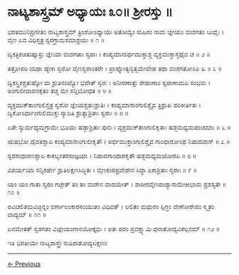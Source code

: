 # ನಾಟ್ಯಶಾಸ್ತ್ರಮ್ ಅಧ್ಯಾಯಃ ೩೦॥ ಶ್ರೀರಸ್ತು ॥

ಭರತಮುನಿಪ್ರಣೀತಂ ನಾಟ್ಯಶಾಸ್ತ್ರಮ್
ತ್ರಿಂಶೋಽಧ್ಯಾಯಃ
ಅತೋದ್ಯಂ ಸುಷಿರಂ ನಾಮ ಜ್ಞೇಯಂ ವಂಶಗತಂ ಬುಧೈಃ ।
ವೈಣ ಏವ ವಿಧಿಸ್ತತ್ರ ಸ್ವರಗ್ರಾಮಸಮಾಶ್ರಯಃ ॥ ೧ ॥

ದ್ವಿಕತ್ರಿಕಚತುಷ್ಕಾಸ್ತು ಜ್ಞೇಯಾ ವಂಶಗತಾಃ ಸ್ವರಾಃ ।
ಕಂಪ್ಯಮಾನಾರ್ಥಮುಕ್ತಾಶ್ಚ ವ್ಯಕ್ತಮುಕ್ತಾಸ್ತಥೈವ ಚ ॥ ೨ ॥

ತತ್ರೋಪರಿ ಯಥಾ ಹ್ಯೇಕಃ ಸ್ವರೋ ವೈಣಸ್ವರಾಂತರೇ ।
ಪ್ರಾಪ್ನೋತ್ಯನ್ಯತ್ವಮೇವೇಹ ತಥಾ ವಂಶಗತೋಽಪಿ ಹಿ ॥ ೩ ॥

ದ್ವಿಕಸ್ತ್ರಿಕಶ್ಚತುಷ್ಕೋ ವಾ ಶ್ರುತಿಸಂಖ್ಯೋ ಭವೇತ್ ಸ್ವರಃ ।
ಅನೀರಣಾತ್ತು ಶೇಷಾಣಾಂ ಸ್ವರಾಣಾಮಪಿ ಸಂಭವಃ ।
ಅಂಗುಲೀವಾದನಕೃತಂ ತಚ್ಚ ಮೇ ಸನ್ನಿಬೋಧತ ॥ ೪ ॥

ವ್ಯಕ್ತಮುಕ್‍ತಾಂಗುಲಿಸ್ತತ್ರ ಸ್ವರೋ ಜ್ಞೇಯಶ್ಚತುಃಶ್ರುತಿಃ ।
ಕಂಪ್ಯಮಾನಾಂಗುಲಿಶ್ಚೈವ ತ್ರಿಶ್ರುತಿಃ ಪರಿಕೀರ್ತಿತಃ ।
ದ್ವಿಕೋಽರ್ಧಾಂಗುಲಿಮುಕ್ತಃ ಸ್ಯಾದಿತಿ ಶ್ರುತ್ಯಾಶ್ರಿತಾಃ ಸ್ವರಾಃ ॥ ೫ ॥

ಏತೇ ಸ್ಯುರ್ಮಧ್ಯಮಗ್ರಾಮೇ ಭೂಯಃ ಷಡ್ಜಾಶ್ರಿತಾಃ ಪುನಃ ।
ವ್ಯಕ್ತಮುಕ್‍ತಾಂಗುಲಿಕೃತಾಃ ಷಡ್ಜಮಧ್ಯಮಪಂಚಮಾಃ ॥ ೬ ॥

ಋಷಭೋ ಧೈವತಶ್ಚಾಪಿ ಕಂಪ್ಯಮಾನಾಂಗುಲೀಕೃತೌ ।
ಅರ್ಧಮುಕ್ತಾಂಗುಲಿಶ್ಚೈವ ಗಾಂಧಾರೋಽಥ ನಿಷಾದವಾನ್ ॥ ೭ ॥

ಸ್ವರಸಾಧಾರಣಶ್ಚಾಪಿ ಕಾಕಲ್ಯಂತರಸಂಜ್ಞಯಾ ।
ನಿಷಾದಗಾಂಧಾರಕೃತೌ ಷಡ್ಜಮಧ್ಯಮಯೋರಪಿ ॥ ೮ ॥

ವಿಪರ್ಯಯಾ ಸನ್ನಿಕರ್ಷೇ ಶ್ರುತಿಲಕ್ಷಣಸಿದ್ಧಿತಃ ।
ವೈಣಕಂಠಪ್ರವೇಶೇನ ಸಿದ್ಧಾ ಏಕಾಶ್ರಿತಾಃ ಸ್ವರಾಃ ॥ ೯ ॥

ಯಂ ಯಂ ಗಾತಾ ಸ್ವರಂ ಗಚ್ಛೇತ್ ತಂ ತಂ ವಂಶೇನ ವಾದಯೇತ್ ।
ಶಾರೀರವೈಣವಂಶ್ಯಾನಾಮೇಕೀಭಾವಃ ಪ್ರಶಸ್ಯತೇ ॥ ೧೦ ॥

ಅವಿಚಲಿತಮವಿಚ್ಛಿನ್ನಂ ವರ್ಣಾಲಂಕಾರಸಂಯುತಂ ವಿಧಿವತ್ ।
ಲಲಿತಂ ಮಧುರಂ ಸ್ನಿಗ್ಧಂ ವೇಣೋರೇವಂ ಸ್ಮೃತಂ ವಾದ್ಯಮ್ ॥ ೧೧ ॥

ಏವಮೇತತ್ ಸ್ವರಗತಂ ವಿಜ್ಞೇಯಂಗಾನಯೋಕ್ತೃಭಿಃ ।
ಅತಃ ಪರಂ ಪ್ರವಕ್ಷ್ಯಾಮಿ ಧನಾತೋದ್ಯವಿಕಲ್ಪನಮ್ ॥ ೧೨ ॥

ಇತಿ ಭರತೀಯೇ ನಾಟ್ಯಶಾಸ್ತ್ರೇ ಸುಷಿರಾತೋದ್ಯಲಕ್ಷಣಂ

---

[← Previous](chapter_29.md)  
